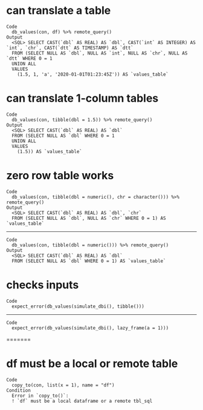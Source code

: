 # can translate a table

    Code
      db_values(con, df) %>% remote_query()
    Output
      <SQL> SELECT CAST(`dbl` AS REAL) AS `dbl`, CAST(`int` AS INTEGER) AS `int`, `chr`, CAST(`dtt` AS TIMESTAMP) AS `dtt`
      FROM (SELECT NULL AS `dbl`, NULL AS `int`, NULL AS `chr`, NULL AS `dtt` WHERE 0 = 1
      UNION ALL
      VALUES
        (1.5, 1, 'a', '2020-01-01T01:23:45Z')) AS `values_table`

# can translate 1-column tables

    Code
      db_values(con, tibble(dbl = 1.5)) %>% remote_query()
    Output
      <SQL> SELECT CAST(`dbl` AS REAL) AS `dbl`
      FROM (SELECT NULL AS `dbl` WHERE 0 = 1
      UNION ALL
      VALUES
        (1.5)) AS `values_table`

# zero row table works

    Code
      db_values(con, tibble(dbl = numeric(), chr = character())) %>% remote_query()
    Output
      <SQL> SELECT CAST(`dbl` AS REAL) AS `dbl`, `chr`
      FROM (SELECT NULL AS `dbl`, NULL AS `chr` WHERE 0 = 1) AS `values_table`

---

    Code
      db_values(con, tibble(dbl = numeric())) %>% remote_query()
    Output
      <SQL> SELECT CAST(`dbl` AS REAL) AS `dbl`
      FROM (SELECT NULL AS `dbl` WHERE 0 = 1) AS `values_table`

# checks inputs

    Code
      expect_error(db_values(simulate_dbi(), tibble()))

---

    Code
      expect_error(db_values(simulate_dbi(), lazy_frame(a = 1)))
=======
# df must be a local or remote table

    Code
      copy_to(con, list(x = 1), name = "df")
    Condition
      Error in `copy_to()`:
      ! `df` must be a local dataframe or a remote tbl_sql

